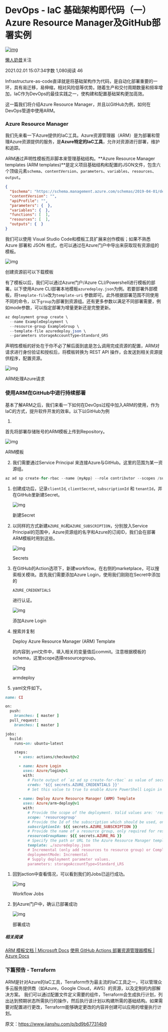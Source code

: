 # DevOps - IaC 基础架构即代码（一）Azure Resource Manager及GitHub部署实例

[![img](https://cdn2.jianshu.io/assets/default_avatar/11-4d7c6ca89f439111aff57b23be1c73ba.jpg)](https://www.jianshu.com/u/f05b09935765)

[懒人奶昔](https://www.jianshu.com/u/f05b09935765)关注

2021.02.01 15:07:34字数 1,080阅读 46

Infrastructure-as-code直译就是将基础架构作为代码，是自动化部署重要的一环，具有易迁移，易伸缩，相对风险低等优势。随着生产和交付周期数量和频率增加，IaC作为DevOps的最佳实践之一，使构建和配置基础架构更加高效。

这一篇我们将介绍Azure Resource Manager，并且以GitHub为例，如何在DevOps管道中使用ARM。



### Azure Resource Manager

我们先来看一下Azure提供的IaC工具。Azure资源管理器（ARM）是为部署和管理Azure资源提供的服务，是**Azure特定的IaC工具**，允许对资源进行部署，维护和追踪。

ARM通过声明性模板而非脚本来管理基础结构。**Azure Resource Manager templates (ARM templates)**是定义项目基础结构和配置的JSON文件，包含六个顶级元素`schema`、`contentVersion`、`parameters`、`variables`、`resources`、`output`。



```json
{
  "$schema": "https://schema.management.azure.com/schemas/2019-04-01/deploymentTemplate.json#",
  "contentVersion": "",
  "apiProfile": "",
  "parameters": {  },
  "variables": {  },
  "functions": [  ],
  "resources": [  ],
  "outputs": {  }
}
```

我们可以使用 Visual Studio Code和模板工具扩展来创作模板；如果不熟悉 Azure 部署和 JSON 格式，也可以通过在Azure门户中导出来获取现有资源组的模板。

![img](https://upload-images.jianshu.io/upload_images/25751752-ced830a8adedbf98.png?imageMogr2/auto-orient/strip|imageView2/2/w/1138/format/webp)

创建资源前可以下载模板

有了模板以后，我们可以通过Azure门户/Azure CLI/Powershell进行模板的部署。以下使用Azure CLI部署本地模板`azuredeploy.json`为例。若要部署外部模板，将`template-file`改为`template-uri` 参数即可。此外根据部署范围不同使用不同的命令，以下`group`为部署到资源组。还有更多参数以满足不同部署需要，例如mode参数，可以指定部署为增量更新还是完整更新。



```csharp
az deployment group create \
  --name ExampleDeployment \
  --resource-group ExampleGroup \
  --template-file azuredeploy.json \
  --parameters storageAccountType=Standard_GRS
```

声明性模板的好处在于你不必了解后面到底是怎么调用完成资源的配置，ARM对请求进行身份验证和授权后，将模板转换为 REST API 操作，会发送到相关资源提供程序，配置资源。



![img](https://upload-images.jianshu.io/upload_images/25751752-8163a930318a4483.png?imageMogr2/auto-orient/strip|imageView2/2/w/570/format/webp)

ARM处理Azure请求

### 使用ARM在GitHub中进行持续部署

基本了解ARM之后，我们来看一下如何在DevOps过程中加入ARM的使用，作为IaC的方式，提升软件开发的效率。以下以GitHub为例

1. 

   

   首先将部署存储账号的ARM模板上传到Repository。

   ![img](https://upload-images.jianshu.io/upload_images/25751752-e2c03b94cacb023f.png?imageMogr2/auto-orient/strip|imageView2/2/w/1200/format/webp)

   ARM模板

2. 我们需要通过Service Principal 来连接Azure与GitHub。这里的范围为某一资源组。



```objectivec
az ad sp create-for-rbac --name {myApp} --role contributor --scopes /subscriptions/{subscription-id}/resourceGroups/{MyResourceGroup} --sdk-auth
```

1. 创建成功后，记录`clientId`, `clientSecret`, `subscriptionId` 和 `tenantId`，并在GitHub里新建Secret。

   ![img](https://upload-images.jianshu.io/upload_images/25751752-9d22b2002bbc07c5.png?imageMogr2/auto-orient/strip|imageView2/2/w/1200/format/webp)

   新建Secret

   

2. 以同样的方式新建`AZURE_RG`和`AZURE_SUBSCRIPTION`，分别放入Service Principal的范围中，Azure资源组的名字和Azure的订阅ID，我们会在部署ARM模板时用到这些。

   ![img](https://upload-images.jianshu.io/upload_images/25751752-21dd8f669674d504.png?imageMogr2/auto-orient/strip|imageView2/2/w/1200/format/webp)

   Secrets

   

1. 在GitHub的Action选项下，新建workflow。在右侧的marketplace，可以搜索相关模块。首先我们需要添加Azure Login，使用我们刚刚在Secret中添加的

   ```
   AZURE_CREDENTIALS
   ```

   进行认证。

   ![img](https://upload-images.jianshu.io/upload_images/25751752-79d319fa1d8bf9e2.png?imageMogr2/auto-orient/strip|imageView2/2/w/1200/format/webp)

   添加Azure Login

1. 搜索并复制

   Deploy Azure Resource Manager (ARM) Template

   的内容到.yml文件中，填入相关的变量值后commit。注意根据模板的schema，这里scope选择resourcegroup。

   ![img](https://upload-images.jianshu.io/upload_images/25751752-b425111cd3809a96.png?imageMogr2/auto-orient/strip|imageView2/2/w/1200/format/webp)

   armdeploy

1. yaml文件如下。



```ruby
name: CI

on:
  push:
    branches: [ master ]
  pull_request:
    branches: [ master ]

jobs:
  build:
    runs-on: ubuntu-latest

    steps:
      - uses: actions/checkout@v2

      - name: Azure Login
        uses: Azure/login@v1
        with:
          # Paste output of `az ad sp create-for-rbac` as value of secret variable: AZURE_CREDENTIALS
          creds: '${{ secrets.AZURE_CREDENTIALS }}'
          # Set this value to true to enable Azure PowerShell Login in addition to Az CLI login
      
      - name: Deploy Azure Resource Manager (ARM) Template
        uses: Azure/arm-deploy@v1
        with:
          # Provide the scope of the deployment. Valid values are: 'resourcegroup', 'managementgroup', 'subscription'
          scope: 'resourcegroup'
          # Provide the Id of the subscription which should be used, only required for resource Group or Subscription deployments.
          subscriptionId: ${{ secrets.AZURE_SUBSCRIPTION }}
          # Provide the name of a resource group, only required for resource Group deployments.
          resourceGroupName: ${{ secrets.AZURE_RG }}
          # Specify the path or URL to the Azure Resource Manager template.
          template: ./azuredeploy.json
          # Incremental (only add resources to resource group) or Complete (remove extra resources from resource group) or Validate (only validates the template).
          deploymentMode: Incremental
          # Supply deployment parameter values.
          parameters: storageAccountType=Standard_LRS
```

1. 回到action中查看情况，可以看到我们的Jobs已运行成功。

   ![img](https://upload-images.jianshu.io/upload_images/25751752-a128b2c0114edce1.png?imageMogr2/auto-orient/strip|imageView2/2/w/1200/format/webp)

   Workflow Jobs

2. 到Azure门户中，确认已部署成功

   ![img](https://upload-images.jianshu.io/upload_images/25751752-375c662aed44a704.png?imageMogr2/auto-orient/strip|imageView2/2/w/1200/format/webp)

   部署成功

##### 相关阅读

[ARM 模板文档 | Microsoft Docs](https://links.jianshu.com/go?to=https%3A%2F%2Fdocs.microsoft.com%2Fzh-cn%2Fazure%2Fazure-resource-manager%2Ftemplates%2F)
[使用 GitHub Actions 部署资源管理器模板 | Azure Docs](https://links.jianshu.com/go?to=https%3A%2F%2Fdocs.azure.cn%2Fzh-cn%2Fazure-resource-manager%2Ftemplates%2Fdeploy-github-actions)



### 下篇预告 - Terraform

ARM是针对Azure的IaC工具，Terraform作为最主流的IaC工具之一，可以管理众多云服务提供商（如Azure，Google Cloud，AWS）的资源，以及定制的内部解决方案。
我们可以通过配置文件定义需要的组件，Terraform会生成执行计划，列出达到预期状态所需执行的操作，然后执行该计划以构建所需的基础结构。如果需要对配置进行更改，Terraform能够确定更改的内容并创建可以应用的增量执行计划。



原文：https://www.jianshu.com/p/bd9b677314b9